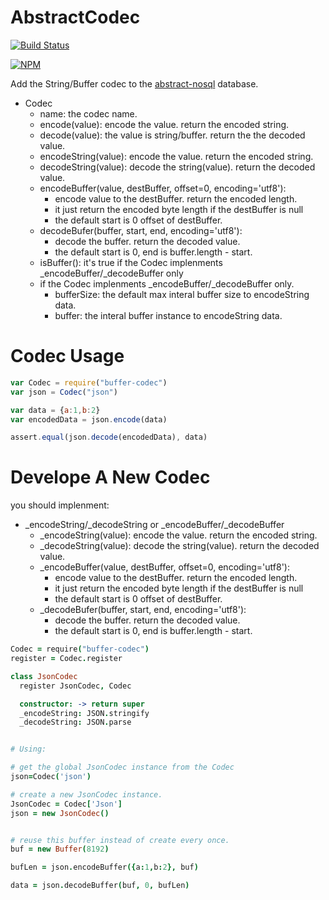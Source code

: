 # AbstractCodec

[![Build Status](https://secure.travis-ci.org/snowyu/node-buffer-codec.png?branch=master)](http://travis-ci.org/snowyu/node-buffer-codec)

[![NPM](https://nodei.co/npm/buffer-codec.png?stars&downloads&downloadRank)](https://nodei.co/npm/buffer-codec/)

Add the String/Buffer codec to the [abstract-nosql](https://github.com/snowyu/abstract-nosql) database.

* Codec
  * name: the codec name.
  * encode(value): encode the value. return the encoded string.
  * decode(value): the value is string/buffer. return the the decoded value.
  * encodeString(value): encode the value. return the encoded string. 
  * decodeString(value): decode the string(value). return the decoded value. 
  * encodeBuffer(value, destBuffer, offset=0, encoding='utf8'): 
    * encode value to the destBuffer. return the encoded length.
    * it just return the encoded byte length if the destBuffer is null
    * the default start is 0 offset of destBuffer.
  * decodeBufer(buffer, start, end, encoding='utf8'):
    * decode the buffer. return the decoded value.
    * the default start is 0, end is buffer.length - start.
  * isBuffer(): it's true if the Codec implenments \_encodeBuffer/\_decodeBuffer only
  * if the Codec implenments \_encodeBuffer/\_decodeBuffer only.
    * bufferSize: the default max interal buffer size to encodeString data.
    * buffer: the interal buffer instance to encodeString data.



# Codec Usage

```js
var Codec = require("buffer-codec")
var json = Codec("json")

var data = {a:1,b:2}
var encodedData = json.encode(data)

assert.equal(json.decode(encodedData), data)

```

# Develope A New Codec

you should implenment:

* \_encodeString/\_decodeString or \_encodeBuffer/\_decodeBuffer
  * \_encodeString(value): encode the value. return the encoded string. 
  * \_decodeString(value): decode the string(value). return the decoded value. 
  * \_encodeBuffer(value, destBuffer, offset=0, encoding='utf8'): 
    * encode value to the destBuffer. return the encoded length.
    * it just return the encoded byte length if the destBuffer is null
    * the default start is 0 offset of destBuffer.
  * \_decodeBufer(buffer, start, end, encoding='utf8'):
    * decode the buffer. return the decoded value.
    * the default start is 0, end is buffer.length - start.

```coffee
Codec = require("buffer-codec")
register = Codec.register

class JsonCodec
  register JsonCodec, Codec

  constructor: -> return super
  _encodeString: JSON.stringify
  _decodeString: JSON.parse


# Using:

# get the global JsonCodec instance from the Codec
json=Codec('json')

# create a new JsonCodec instance.
JsonCodec = Codec['Json']
json = new JsonCodec()


# reuse this buffer instead of create every once. 
buf = new Buffer(8192)

bufLen = json.encodeBuffer({a:1,b:2}, buf)

data = json.decodeBuffer(buf, 0, bufLen)

```
